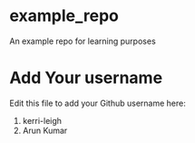 # example_repo
An example repo for learning purposes
# Add Your username
Edit this file to add your Github username here:

1. kerri-leigh
2. Arun Kumar

